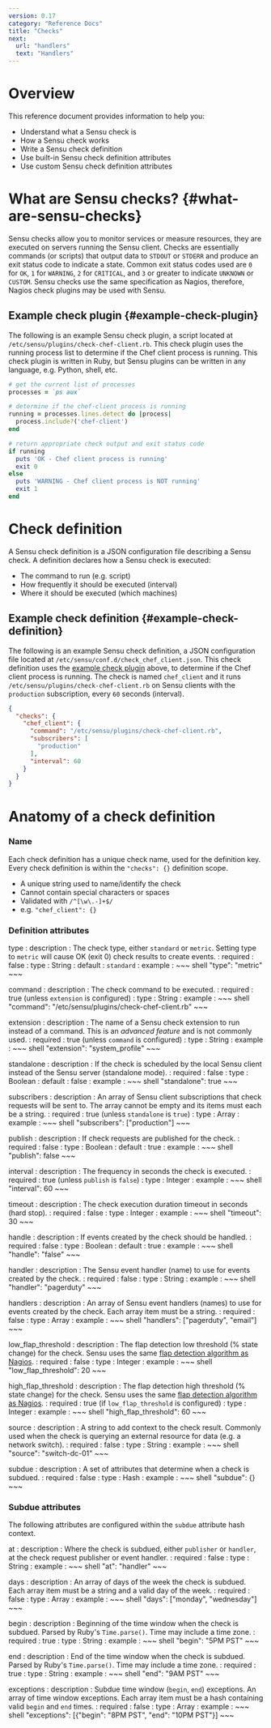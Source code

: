 ```yaml
---
version: 0.17
category: "Reference Docs"
title: "Checks"
next:
  url: "handlers"
  text: "Handlers"
---
```


# Overview

This reference document provides information to help you:

- Understand what a Sensu check is
- How a Sensu check works
- Write a Sensu check definition
- Use built-in Sensu check definition attributes
- Use custom Sensu check definition attributes

# What are Sensu checks? {#what-are-sensu-checks}

Sensu checks allow you to monitor services or measure resources, they are executed on servers running the Sensu client. Checks are essentially commands (or scripts) that output data to `STDOUT` or `STDERR` and produce an exit status code to indicate a state. Common exit status codes used are `0` for `OK`, `1` for `WARNING`, `2` for `CRITICAL`, and `3` or greater to indicate `UNKNOWN` or `CUSTOM`. Sensu checks use the same specification as Nagios, therefore, Nagios check plugins may be used with Sensu.

## Example check plugin {#example-check-plugin}

The following is an example Sensu check plugin, a script located at `/etc/sensu/plugins/check-chef-client.rb`. This check plugin uses the running process list to determine if the Chef client process is running. This check plugin is written in Ruby, but Sensu plugins can be written in any language, e.g. Python, shell, etc.

~~~ ruby
# get the current list of processes
processes = `ps aux`

# determine if the chef-client process is running
running = processes.lines.detect do |process|
  process.include?('chef-client')
end

# return appropriate check output and exit status code
if running
  puts 'OK - Chef client process is running'
  exit 0
else
  puts 'WARNING - Chef client process is NOT running'
  exit 1
end
~~~

# Check definition

A Sensu check definition is a JSON configuration file describing a Sensu check. A definition declares how a Sensu check is executed:

- The command to run (e.g. script)
- How frequently it should be executed (interval)
- Where it should be executed (which machines)

## Example check definition {#example-check-definition}

The following is an example Sensu check definition, a JSON configuration file located at `/etc/sensu/conf.d/check_chef_client.json`. This check definition uses the [example check plugin](#example-check-plugin) above, to determine if the Chef client process is running. The check is named `chef_client` and it runs `/etc/sensu/plugins/check-chef-client.rb` on Sensu clients with the `production` subscription, every `60` seconds (interval).

~~~ json
{
  "checks": {
    "chef_client": {
      "command": "/etc/sensu/plugins/check-chef-client.rb",
      "subscribers": [
        "production"
      ],
      "interval": 60
    }
  }
}
~~~

# Anatomy of a check definition

### Name

Each check definition has a unique check name, used for the definition key. Every check definition is within the `"checks": {}` definition scope.

- A unique string used to name/identify the check
- Cannot contain special characters or spaces
- Validated with `/^[\w\.-]+$/`
- e.g. `"chef_client": {}`

### Definition attributes

type
: description
  : The check type, either `standard` or `metric`. Setting type to `metric` will cause OK (exit 0) check results to create events.
: required
  : false
: type
  : String
: default
  : `standard`
: example
  : ~~~ shell
    "type": "metric"
    ~~~

command
: description
  : The check command to be executed.
: required
  : true (unless `extension` is configured)
: type
  : String
: example
  : ~~~ shell
    "command": "/etc/sensu/plugins/check-chef-client.rb"
    ~~~

extension
: description
  : The name of a Sensu check extension to run instead of a command. This is an _advanced feature_ and is not commonly used.
: required
  : true (unless `command` is configured)
: type
  : String
: example
  : ~~~ shell
    "extension": "system_profile"
    ~~~

standalone
: description
  : If the check is scheduled by the local Sensu client instead of the Sensu server (standalone mode).
: required
  : false
: type
  : Boolean
: default
  : false
: example
  : ~~~ shell
    "standalone": true
    ~~~

subscribers
: description
  : An array of Sensu client subscriptions that check requests will be sent to. The array cannot be empty and its items must each be a string.
: required
  : true (unless `standalone` is `true`)
: type
  : Array
: example
  : ~~~ shell
    "subscribers": ["production"]
    ~~~

publish
: description
  : If check requests are published for the check.
: required
  : false
: type
  : Boolean
: default
  : true
: example
  : ~~~ shell
    "publish": false
    ~~~

interval
: description
  : The frequency in seconds the check is executed.
: required
  : true (unless `publish` is `false`)
: type
  : Integer
: example
  : ~~~ shell
    "interval": 60
    ~~~

timeout
: description
  : The check execution duration timeout in seconds (hard stop).
: required
  : false
: type
  : Integer
: example
  : ~~~ shell
    "timeout": 30
    ~~~

handle
: description
  : If events created by the check should be handled.
: required
  : false
: type
  : Boolean
: default
  : true
: example
  : ~~~ shell
    "handle": "false"
    ~~~

handler
: description
  : The Sensu event handler (name) to use for events created by the check.
: required
  : false
: type
  : String
: example
  : ~~~ shell
    "handler": "pagerduty"
    ~~~

handlers
: description
  : An array of Sensu event handlers (names) to use for events created by the check. Each array item must be a string.
: required
  : false
: type
  : Array
: example
  : ~~~ shell
    "handlers": ["pagerduty", "email"]
    ~~~

low_flap_threshold
: description
  : The flap detection low threshold (% state change) for the check. Sensu uses the same [flap detection algorithm as Nagios](http://nagios.sourceforge.net/docs/3_0/flapping.html).
: required
  : false
: type
  : Integer
: example
  : ~~~ shell
    "low_flap_threshold": 20
    ~~~

high_flap_threshold
: description
  : The flap detection high threshold (% state change) for the check. Sensu uses the same [flap detection algorithm as Nagios](http://nagios.sourceforge.net/docs/3_0/flapping.html).
: required
  : true (if `low_flap_threshold` is configured)
: type
  : Integer
: example
  : ~~~ shell
    "high_flap_threshold": 60
    ~~~

source
: description
  : A string to add context to the check result. Commonly used when the check is querying an external resource for data (e.g. a network switch).
: required
  : false
: type
  : String
: example
  : ~~~ shell
    "source": "switch-dc-01"
    ~~~

subdue
: description
  : A set of attributes that determine when a check is subdued.
: required
  : false
: type
  : Hash
: example
  : ~~~ shell
    "subdue": {}
    ~~~

### Subdue attributes

The following attributes are configured within the `subdue` attribute hash context.

at
: description
  : Where the check is subdued, either `publisher` or `handler`, at the check request publisher or event handler.
: required
  : false
: type
  : String
: example
  : ~~~ shell
    "at": "handler"
    ~~~

days
: description
  : An array of days of the week the check is subdued. Each array item must be a string and a valid day of the week.
: required
  : false
: type
  : Array
: example
  : ~~~ shell
    "days": ["monday", "wednesday"]
    ~~~

begin
: description
  : Beginning of the time window when the check is subdued. Parsed by Ruby's `Time.parse()`. Time may include a time zone.
: required
  : true
: type
  : String
: example
  : ~~~ shell
    "begin": "5PM PST"
    ~~~

end
: description
  : End of the time window when the check is subdued. Parsed by Ruby's `Time.parse()`. Time may include a time zone.
: required
  : true
: type
  : String
: example
  : ~~~ shell
    "end": "9AM PST"
    ~~~

exceptions
: description
  : Subdue time window (`begin`, `end`) exceptions. An array of time window exceptions. Each array item must be a hash containing valid `begin` and `end` times.
: required
  : false
: type
  : Array
: example
  : ~~~ shell
    "exceptions": [{"begin": "8PM PST", "end": "10PM PST"}]
    ~~~
